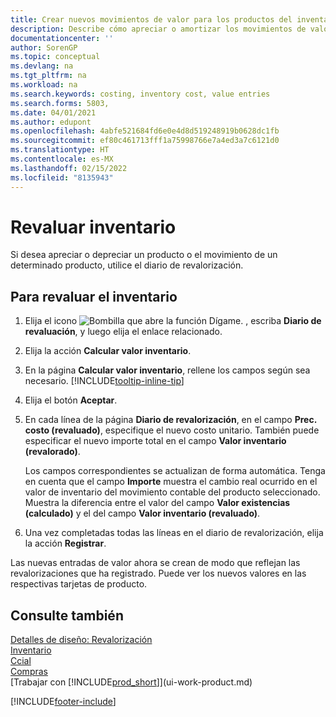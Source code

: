 ```yaml
---
title: Crear nuevos movimientos de valor para los productos del inventario | Documentos de Microsoft
description: Describe cómo apreciar o amortizar los movimientos de valor de uno o varios productos del inventario enviando el valor calculado actual.
documentationcenter: ''
author: SorenGP
ms.topic: conceptual
ms.devlang: na
ms.tgt_pltfrm: na
ms.workload: na
ms.search.keywords: costing, inventory cost, value entries
ms.search.forms: 5803,
ms.date: 04/01/2021
ms.author: edupont
ms.openlocfilehash: 4abfe521684fd6e0e4d8d519248919b0628dc1fb
ms.sourcegitcommit: ef80c461713fff1a75998766e7a4ed3a7c6121d0
ms.translationtype: HT
ms.contentlocale: es-MX
ms.lasthandoff: 02/15/2022
ms.locfileid: "8135943"
---
```

# <a name="revalue-inventory"></a>Revaluar inventario
Si desea apreciar o depreciar un producto o el movimiento de un determinado producto, utilice el diario de revalorización.

## <a name="to-revalue-inventory"></a>Para revaluar el inventario
1. Elija el icono ![Bombilla que abre la función Dígame.](media/ui-search/search_small.png "Dígame qué desea hacer") , escriba **Diario de revaluación**, y luego elija el enlace relacionado.
2. Elija la acción **Calcular valor inventario**.
3. En la página **Calcular valor inventario**, rellene los campos según sea necesario. [!INCLUDE[tooltip-inline-tip](includes/tooltip-inline-tip_md.md)]
4. Elija el botón **Aceptar**.
5. En cada línea de la página **Diario de revalorización**, en el campo **Prec. costo (revaluado)**, especifique el nuevo costo unitario. También puede especificar el nuevo importe total en el campo **Valor inventario (revalorado)**.

    Los campos correspondientes se actualizan de forma automática. Tenga en cuenta que el campo **Importe** muestra el cambio real ocurrido en el valor de inventario del movimiento contable del producto seleccionado. Muestra la diferencia entre el valor del campo **Valor existencias (calculado)** y el del campo **Valor inventario (revaluado)**.
6. Una vez completadas todas las líneas en el diario de revalorización, elija la acción **Registrar**.

Las nuevas entradas de valor ahora se crean de modo que reflejan las revalorizaciones que ha registrado. Puede ver los nuevos valores en las respectivas tarjetas de producto.

## <a name="see-also"></a>Consulte también
[Detalles de diseño: Revalorización](design-details-revaluation.md)  
[Inventario](inventory-manage-inventory.md)  
[Ccial](sales-manage-sales.md)  
[Compras](purchasing-manage-purchasing.md)  
[Trabajar con [!INCLUDE[prod_short](includes/prod_short.md)]](ui-work-product.md)


[!INCLUDE[footer-include](includes/footer-banner.md)]
